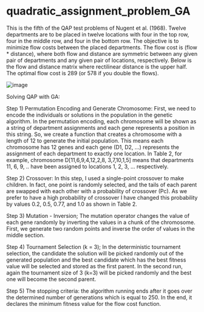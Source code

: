 # quadratic_assignment_problem_GA
This is the fifth of the QAP test problems of Nugent et al. (1968). Twelve departments are to be placed 
in twelve locations with four in the top row, four in the middle row, and four in the bottom row. The 
objective is to minimize flow costs between the placed departments. The flow cost is (flow * distance), 
where both flow and distance are symmetric between any given pair of departments and any given pair 
of locations, respectively. Below is the flow and distance matrix where rectilinear distance is the upper 
half. The optimal flow cost is 289 (or 578 if you double the flows).

![image](https://github.com/21maryam/quadratic_assignment_problem_GA/assets/8570133/0cfc658c-9e27-4bb4-bfc3-472820a0d1ac)



Solving QAP with GA: 

Step 1) Permutation Encoding and Generate Chromosome: First, we need to encode the 
individuals or solutions in the population in the genetic algorithm. In the permutation encoding, 
each chromosome will be shown as a string of department assignments and each gene represents 
a position in this string. So, we create a function that creates a chromosome with a length of 12 to 
generate the initial population. This means each chromosome has 12 genes and each gene (D1, D2, 
…) represents the assignment of each department to exactly one location. In Table 2, for example, 
chromosome D[11,6,9,4,12,2,8, 3,7,10,1,5] means that departments 11, 6, 9, .. have been assigned to 
locations 1, 2, 3, … respectively. 

Step 2) Crossover: In this step, I used a single-point crossover to make children. In fact, one point 
is randomly selected, and the tails of each parent are swapped with each other with a probability of 
crossover (Pc). As we prefer to have a high probability of crossover I have changed this probability 
by values 0.2, 0.5, 0.77, and 1.0 as shown in Table 2. 

Step 3) Mutation - Inversion; The mutation operator changes the value of each gene randomly 
by inverting the values in a chunk of the chromosome. First, we generate two random points and 
inverse the order of values in the middle section. 

Step 4) Tournament Selection (k = 3); In the deterministic tournament selection, the candidate 
the solution will be picked randomly out of the generated population and the best candidate which has 
the best fitness value will be selected and stored as the first parent. In the second run, again the 
tournament size of 3 (k=3) will be picked randomly and the best one will become the second 
parent. 

Step 5) The stopping criteria: the algorithm running ends after it goes over the determined number 
of generations which is equal to 250. In the end, it declares the minimum fitness value for the flow 
cost function. 
